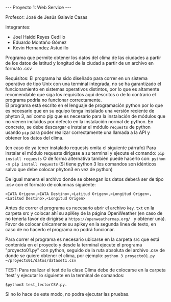 --- Proyecto 1: Web Service ---

Profesor: José de Jesús Galaviz Casas

Integrantes: 
- Joel Haidd Reyes Cedillo
- Eduardo Montaño Gómez
- Kevin Hernandez Astudillo

Programa que permite obtener los datos del clima de las ciudades
a partir de los datos de latitud y longitud de la ciudad a partir
de un archivo en formato .csv

Requisitos:
El programa ha sido diseñado para correr en un sistema operativo
de tipo Unix con una terminal integrada, no se ha garantizado el
funcionamiento en sistemas operativos distintos, por lo que es
altamente recomendable que siga los requisitos aquí descritos o
de lo contrario el programa podría no funcionar correctamente.  
El programa está escrito en el lenguaje de programación python por
lo que es necesario que en su equipo tenga instalado una versión
reciente de phyton 3, así como pip que es necesario para la 
instalación de módulos que no vienen incluidos por defecto 
en la instalación normal de python.
En concreto, se debe descargar e instalar el módulo `requests`
de python usando `pip` para poder realizar correctamente una
llamada a la API y obtener los datos del clima.

(en caso de ya tener instalado requests omita el siguiente párrafo)
Para instalar el módulo requests dirigase a su terminal 
y ejecute el comando: 
```pip install requests```
O de forma alternativa también puede hacerlo con:
```python -m pip install requests```
(Si tiene python 3 los comandos son idénticos salvo que debe
colocar phyton3 en vez de python)

De igual manera el archivo donde se obtengan los datos deberá ser
de tipo .csv con el formato de columnas siguiente:
```origin,destination,origin_latitude,origin_longitude,destination_latitude,destination_longitude
<IATA Origen>,<IATA Destino>,<Latitud Origen>,<Longitud Origen>,<Latitud Destino>,<Longitud Origen>
```

Antes de correr el programa es necesario abrir el archivo `key.txt` 
en la carpeta src y colocar ahí su apiKey de la página OpenWeather 
(en caso de no tenerla favor de dirigirse a ```https://openweathermap.org/ ```
y obtener una). Favor de colocar únicamente su apikey en la segunda
linea de texto, en caso de no hacerlo el programa no podrá funcionar.

Para correr el programa es necesario ubicarse en la carpeta src
que está contenida en el proyecto y desde la terminal ejecute el
programa "proyecto01.py" con python, seguido de la ruta absoluta
del archivo .csv de donde se quiere obtener el clima, por ejemplo: 
```python 3 proyecto01.py ~/proyecto01/datos/dataset1.csv ```

TEST: Para realizar el test de la clase Clima debe de colocarse 
en la carpeta 'test' y ejecutar lo siguiente en la terminal de comandos:

```$python3 test_lectorCSV.py.```

Si no lo hace de este modo, no podra ejecutar las pruebas.




